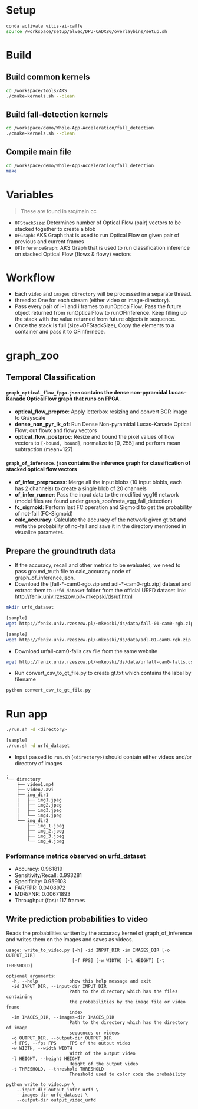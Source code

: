 # **Setup**
```sh
conda activate vitis-ai-caffe
source /workspace/setup/alveo/DPU-CADX8G/overlaybins/setup.sh
```

# **Build**

## **Build common kernels**
```sh
cd /workspace/tools/AKS
./cmake-kernels.sh --clean
```

## **Build fall-detection kernels**
```sh
cd /workspace/demo/Whole-App-Acceleration/fall_detection
./cmake-kernels.sh --clean
```
## **Compile main file**
```sh
cd /workspace/demo/Whole-App-Acceleration/fall_detection
make
```

# **Variables**

> These are found in src/main.cc

* `OFStackSize`: Determines number of Optical Flow (pair) vectors to be stacked together to create a blob
* `OFGraph`: AKS Graph that is used to run Optical Flow on given pair of previous and current frames
* `OFInferenceGraph`: AKS Graph that is used to run classification inference on stacked Optical Flow (flowx & flowy) vectors


# **Workflow**

* Each `video` and `images directory` will be processed in a separate thread.
* thread x: One for each stream (either video or image-directory).
* Pass every pair of i-1 and i frames to runOpticalFlow. Pass the future object returned from runOpticalFlow to runOFInference. Keep filling up the stack with the value returned from future objects in sequence.
* Once the stack is full (size=OFStackSize), Copy the elements to a container and pass it to OFinfernece.


# **graph_zoo**

## Temporal Classification

#### `graph_optical_flow_fpga.json` contains the dense non-pyramidal Lucas–Kanade OpticalFlow graph that runs on FPGA.
* **optical_flow_preproc**: Apply letterbox resizing and convert BGR image to Grayscale
* **dense_non_pyr_lk_of**: Run Dense Non-pyramidal Lucas-Kanade Optical Flow; out flowx and flowy vectors
* **optical_flow_postproc**: Resize and bound the pixel values of flow vectors to `[-bound, bound]`, normalize to [0, 255] and perform mean subtraction (mean=127)


#### `graph_of_inference.json` contains the inference graph for classification of stacked optical flow vectors
* **of_infer_preprocess**: Merge all the input blobs (10 input blobls, each has 2 channels) to create a single blob of 20 channels
* **of_infer_runner**: Pass the input data to the modified vgg16 network (model files are found under graph_zoo/meta_vgg_fall_detection)
* **fc_sigmoid**: Perform last FC operation and Sigmoid to get the probability of not-fall (FC-Sigmoid)
* **calc_accuracy**: Calculate the accuracy of the network given gt.txt and write the probability of no-fall and save it in the directory mentioned in visualize parameter.


## Prepare the groundtruth data

* If the accuracy, recall and other metrics to be evaluated, we need to pass ground_truth file to calc_accuracy node of graph_of_inference.json.
* Download the [fall-\*-cam0-rgb.zip and adl-\*-cam0-rgb.zip] dataset and extract them to `urfd_dataset` folder from the official URFD dataset link: http://fenix.univ.rzeszow.pl/~mkepski/ds/uf.html
```sh
mkdir urfd_dataset

[sample]
wget http://fenix.univ.rzeszow.pl/~mkepski/ds/data/fall-01-cam0-rgb.zip && unzip fall-01-cam0-rgb.zip -d urfd_dataset && rm fall-01-cam0-rgb.zip

[sample]
wget http://fenix.univ.rzeszow.pl/~mkepski/ds/data/adl-01-cam0-rgb.zip && unzip adl-01-cam0-rgb.zip -d urfd_dataset && rm adl-01-cam0-rgb.zip
```
* Download urfall-cam0-falls.csv file from the same website
```sh
wget http://fenix.univ.rzeszow.pl/~mkepski/ds/data/urfall-cam0-falls.csv
```
* Run convert_csv_to_gt_file.py to create gt.txt which contains the label by filename

```sh
python convert_csv_to_gt_file.py
```


# **Run app**
```sh
./run.sh -d <directory>

[sample]
./run.sh -d urfd_dataset
```

* Input passed to `run.sh` (`<directory>`) should contain either videos and/or directory of images

```
.
└── directory
    ├── video1.mp4
    ├── video2.avi
    ├── img_dir1
    |   ├── img1.jpeg
    |   ├── img2.jpeg
    |   ├── img3.jpeg
    |   └── img4.jpeg
    └── img_dir2
        ├── img_1.jpeg
        ├── img_2.jpeg
        ├── img_3.jpeg
        └── img_4.jpeg
```

### Performance metrics observed on urfd_dataset

* Accuracy: 0.961819
* Sensitivity/Recall: 0.993281
* Specificity: 0.959103
* FAR/FPR: 0.0408972
* MDR/FNR: 0.00671893
* Throughput (fps): 117 frames


## Write prediction probabilities to video

Reads the probabilities written by the accuracy kernel of graph_of_inference and writes them on the images and saves as videos.

```
usage: write_to_video.py [-h] -id INPUT_DIR -im IMAGES_DIR [-o OUTPUT_DIR]
                         [-f FPS] [-w WIDTH] [-l HEIGHT] [-t THRESHOLD]

optional arguments:
  -h, --help            show this help message and exit
  -id INPUT_DIR, --input-dir INPUT_DIR
                        Path to the directory which has the files containing
                        the probabilities by the image file or video frame
                        index
  -im IMAGES_DIR, --images-dir IMAGES_DIR
                        Path to the directory which has the directory of image
                        sequences or videos
  -o OUTPUT_DIR, --output-dir OUTPUT_DIR
  -f FPS, --fps FPS     FPS of the output video
  -w WIDTH, --width WIDTH
                        Width of the output video
  -l HEIGHT, --height HEIGHT
                        Height of the output video
  -t THRESHOLD, --threshold THRESHOLD
                        Threshold used to color code the probability
```

```
python write_to_video.py \
    --input-dir output_infer_urfd \
    --images-dir urfd_dataset \
    --output-dir output_video_urfd
```
